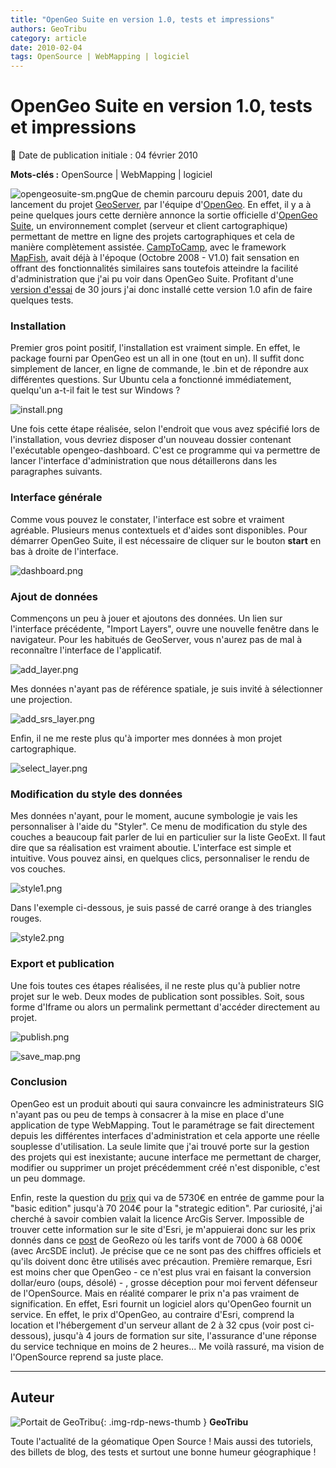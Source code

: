 ```yaml
---
title: "OpenGeo Suite en version 1.0, tests et impressions"
authors: GeoTribu
category: article
date: 2010-02-04
tags: OpenSource | WebMapping | logiciel
---
```


# OpenGeo Suite en version 1.0, tests et impressions

:calendar: Date de publication initiale : 04 février 2010

**Mots-clés :** OpenSource | WebMapping | logiciel

![opengeosuite-sm.png](http://geotribu.net/sites/default/files/Tuto/img/Blog/geoserver/opengeo/opengeosuite-sm.png)Que de chemin parcouru depuis 2001, date du lancement du projet [GeoServer](http://geoserver.org/display/GEOS/Welcome), par l'équipe d'[OpenGeo](http://opengeo.org). En effet, il y a à peine quelques jours cette dernière annonce la sortie officielle d'[OpenGeo Suite](http://opengeo.org/products/suite/), un environnement complet (serveur et client cartographique) permettant de mettre en ligne des projets cartographiques et cela de manière complètement assistée. [CampToCamp](http://www.camptocamp.com/fr), avec le framework [MapFish](http://www.mapfish.org/), avait déjà à l'époque (Octobre 2008 - V1.0) fait sensation en offrant des fonctionnalités similaires sans toutefois atteindre la facilité d'administration que j'ai pu voir dans OpenGeo Suite. Profitant d'une [version d'essai](http://opengeo.org/products/suite/register/) de 30 jours j'ai donc installé cette version 1.0 afin de faire quelques tests.

### Installation

Premier gros point positif, l'installation est vraiment simple. En effet, le package fourni par OpenGeo est un all in one (tout en un). Il suffit donc simplement de lancer, en ligne de commande, le .bin et de répondre aux différentes questions. Sur Ubuntu cela a fonctionné immédiatement, quelqu'un a-t-il fait le test sur Windows ?

![install.png](/sites/default/files/Tuto/img/Blog/geoserver/opengeo/install.png)

Une fois cette étape réalisée, selon l'endroit que vous avez spécifié lors de l'installation, vous devriez disposer d'un nouveau dossier contenant l'exécutable opengeo-dashboard. C'est ce programme qui va permettre de lancer l'interface d'administration que nous détaillerons dans les paragraphes suivants.

### Interface générale

Comme vous pouvez le constater, l'interface est sobre et vraiment agréable. Plusieurs menus contextuels et d'aides sont disponibles. Pour démarrer OpenGeo Suite, il est nécessaire de cliquer sur le bouton **start** en bas à droite de l'interface.

![dashboard.png](/sites/default/files/Tuto/img/Blog/geoserver/opengeo/dashboard.png)

### Ajout de données

Commençons un peu à jouer et ajoutons des données. Un lien sur l'interface précédente, "Import Layers", ouvre une nouvelle fenêtre dans le navigateur. Pour les habitués de GeoServer, vous n'aurez pas de mal à reconnaître l'interface de l'applicatif.

![add_layer.png](/sites/default/files/Tuto/img/Blog/geoserver/opengeo/add_layer.png)

Mes données n'ayant pas de référence spatiale, je suis invité à sélectionner une projection.

![add_srs_layer.png](/sites/default/files/Tuto/img/Blog/geoserver/opengeo/add_srs_layer.png)

Enfin, il ne me reste plus qu'à importer mes données à mon projet cartographique.

![select_layer.png](/sites/default/files/Tuto/img/Blog/geoserver/opengeo/select_layer.png)

### Modification du style des données

Mes données n'ayant, pour le moment, aucune symbologie je vais les personnaliser à l'aide du "Styler". Ce menu de modification du style des couches a beaucoup fait parler de lui en particulier sur la liste GeoExt. Il faut dire que sa réalisation est vraiment aboutie. L'interface est simple et intuitive. Vous pouvez ainsi, en quelques clics, personnaliser le rendu de vos couches.

![style1.png](/sites/default/files/Tuto/img/Blog/geoserver/opengeo/style1.png)

Dans l'exemple ci-dessous, je suis passé de carré orange à des triangles rouges.

![style2.png](/sites/default/files/Tuto/img/Blog/geoserver/opengeo/style2.png)

### Export et publication

Une fois toutes ces étapes réalisées, il ne reste plus qu'à publier notre projet sur le web. Deux modes de publication sont possibles. Soit, sous forme d'Iframe ou alors un permalink permettant d'accéder directement au projet.

![publish.png](/sites/default/files/Tuto/img/Blog/geoserver/opengeo/publish.png)

![save_map.png](/sites/default/files/Tuto/img/Blog/geoserver/opengeo/save_map.png)

### Conclusion

OpenGeo est un produit abouti qui saura convaincre les administrateurs SIG n'ayant pas ou peu de temps à consacrer à la mise en place d'une application de type WebMapping. Tout le paramétrage se fait directement depuis les différentes interfaces d'administration et cela apporte une réelle souplesse d'utilisation. La seule limite que j'ai trouvé porte sur la gestion des projets qui est inexistante; aucune interface me permettant de charger, modifier ou supprimer un projet précédemment créé n'est disponible, c'est un peu dommage.

Enfin, reste la question du [prix](http://opengeo.org/products/suite/buy/#price) qui va de 5730€ en entrée de gamme pour la "basic edition" jusqu'à 70 204€ pour la "strategic edition". Par curiosité, j'ai cherché à savoir combien valait la licence ArcGis Server. Impossible de trouver cette information sur le site d'Esri, je m'appuierai donc sur les prix donnés dans ce [post](http://georezo.net/forum/viewtopic.php?pid=100845#p100845) de GeoRezo où les tarifs vont de 7000 à 68 000€ (avec ArcSDE inclut). Je précise que ce ne sont pas des chiffres officiels et qu'ils doivent donc être utilisés avec précaution. Première remarque, Esri est moins cher que OpenGeo - ce n'est plus vrai en faisant la conversion dollar/euro (oups, désolé) - , grosse déception pour moi fervent défenseur de l'OpenSource. Mais en réalité comparer le prix n'a pas vraiment de signification. En effet, Esri fournit un logiciel alors qu'OpenGeo fournit un service. En effet, le prix d'OpenGeo, au contraire d'Esri, comprend la location et l'hébergement d'un serveur allant de 2 à 32 cpus (voir post ci-dessous), jusqu'à 4 jours de formation sur site, l'assurance d'une réponse du service technique en moins de 2 heures... Me voilà rassuré, ma vision de l'OpenSource reprend sa juste place.

----

## Auteur

![Portait de GeoTribu](https://cdn.geotribu.fr/img/internal/charte/geotribu\_logo\_64x64.png){: .img-rdp-news-thumb }
**GeoTribu**

Toute l'actualité de la géomatique Open Source ! Mais aussi des tutoriels, des billets de blog, des tests et surtout une bonne humeur géographique !
